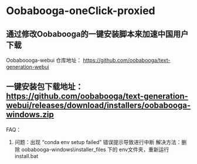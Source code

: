 # Oobabooga-oneClick-proxied
通过修改Oobabooga的一键安装脚本来加速中国用户下载
---
Oobaboooga-webui 仓库地址：
https://github.com/oobabooga/text-generation-webui

一键安装包下载地址：
https://github.com/oobabooga/text-generation-webui/releases/download/installers/oobabooga-windows.zip
---
FAQ：
1. 问题：出现 “conda env setup failed” 错误提示导致进行中断
  解决方法：删除 oobabooga-windows\installer_files 下的 env文件夹，重新运行 install.bat
